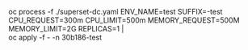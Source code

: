 oc process -f ./superset-dc.yaml ENV_NAME=test SUFFIX=-test \
CPU_REQUEST=300m CPU_LIMIT=500m MEMORY_REQUEST=500M MEMORY_LIMIT=2G REPLICAS=1 | \
oc apply -f - -n 30b186-test


